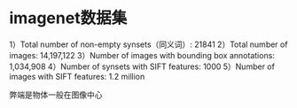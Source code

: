 # imagenet数据集


1）Total number of non-empty synsets（同义词）: 21841
2）Total number of images: 14,197,122
3）Number of images with bounding box annotations: 1,034,908
4）Number of synsets with SIFT features: 1000
5）Number of images with SIFT features: 1.2 million

弊端是物体一般在图像中心